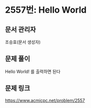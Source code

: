# 2557번: Hello World
## 문서 관리자
조승효(문서 생성자)
## 문제 풀이
Hello World! 를 출력하면 된다
## 문제 링크
https://www.acmicpc.net/problem/2557